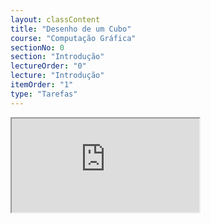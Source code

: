 ```yaml
---
layout: classContent
title: "Desenho de um Cubo"
course: "Computação Gráfica"
sectionNo: 0
section: "Introdução"
lectureOrder: "0"
lecture: "Introdução"
itemOrder: "1"
type: "Tarefas"
---
```


<iframe src="https://docs.google.com/document/d/e/2PACX-1vQCORDeOVQb1mr_vD6CT_GZgDWaHi0htPOKhIMGDohWjn_BOX8WjLmMpOty41Bb_g/pub?embedded=true"></iframe>